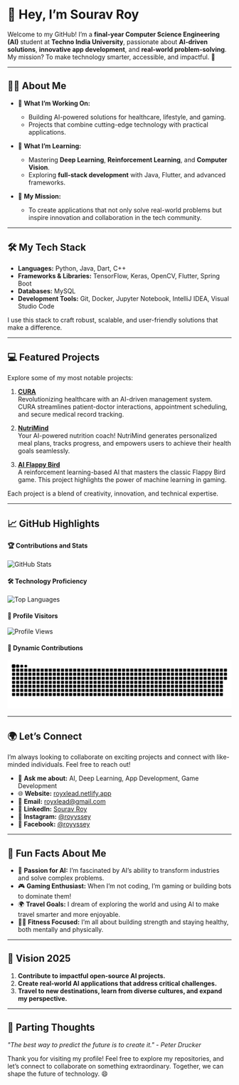 # 🌟 Hey, I’m Sourav Roy  

Welcome to my GitHub! I’m a **final-year Computer Science Engineering (AI)** student at **Techno India University**, passionate about **AI-driven solutions**, **innovative app development**, and **real-world problem-solving**. My mission? To make technology smarter, accessible, and impactful. 🚀

---

## 👨‍💻 About Me

- 🔭 **What I’m Working On:**  
   - Building AI-powered solutions for healthcare, lifestyle, and gaming.  
   - Projects that combine cutting-edge technology with practical applications.

- 🌱 **What I’m Learning:**  
   - Mastering **Deep Learning**, **Reinforcement Learning**, and **Computer Vision**.  
   - Exploring **full-stack development** with Java, Flutter, and advanced frameworks.

- 🎯 **My Mission:**  
   - To create applications that not only solve real-world problems but inspire innovation and collaboration in the tech community.

---

## 🛠️ My Tech Stack

- **Languages:** Python, Java, Dart, C++  
- **Frameworks & Libraries:** TensorFlow, Keras, OpenCV, Flutter, Spring Boot  
- **Databases:** MySQL  
- **Development Tools:** Git, Docker, Jupyter Notebook, IntelliJ IDEA, Visual Studio Code  

I use this stack to craft robust, scalable, and user-friendly solutions that make a difference.

---

## 💻 Featured Projects

Explore some of my most notable projects:

1. **[CURA](https://github.com/royxdev/CURA)**  
   Revolutionizing healthcare with an AI-driven management system. CURA streamlines patient-doctor interactions, appointment scheduling, and secure medical record tracking.  

2. **[NutriMind](https://github.com/royxdev/NutriMind)**  
   Your AI-powered nutrition coach! NutriMind generates personalized meal plans, tracks progress, and empowers users to achieve their health goals seamlessly.  

3. **[AI Flappy Bird](https://github.com/royxdev/AI_Flappy_Bird)**  
   A reinforcement learning-based AI that masters the classic Flappy Bird game. This project highlights the power of machine learning in gaming.  

Each project is a blend of creativity, innovation, and technical expertise.

---

## 📈 GitHub Highlights

#### 🏆 Contributions and Stats
![GitHub Stats](https://github-readme-stats.vercel.app/api?username=royxdev&show_icons=true&count_private=true&hide_title=true&theme=radical)

#### 🛠️ Technology Proficiency
![Top Languages](https://github-readme-stats.vercel.app/api/top-langs/?username=royxdev&layout=compact&theme=radical)

#### 👀 Profile Visitors
![Profile Views](https://komarev.com/ghpvc/?username=royxdev)

#### 🐍 Dynamic Contributions
<picture>
  <source media="(prefers-color-scheme: dark)" srcset="https://github.com/royxdev/royxdev/blob/output/github-snake-dark.svg">
  <source media="(prefers-color-scheme: light)" srcset="https://github.com/royxdev/royxdev/blob/output/github-snake.svg">
  <img alt="Snake animation" src="https://github.com/royxdev/royxdev/blob/output/github-snake.svg">
</picture>

---

## 🌍 Let’s Connect

I’m always looking to collaborate on exciting projects and connect with like-minded individuals. Feel free to reach out!

- 💬 **Ask me about:** AI, Deep Learning, App Development, Game Development  
- 🌐 **Website:** [royxlead.netlify.app](https://royxlead.netlify.app)  
- 📧 **Email:** [royxlead@gmail.com](mailto:royxlead@gmail.com) 
- 📱 **LinkedIn:** [Sourav Roy](https://linkedin.com/in/royxlead)  
- 📸 **Instagram:** [@royyssey](https://instagram.com/royyssey)  
- 📘 **Facebook:** [@royyssey](https://facebook.com/royyssey)  

---

## 🔮 Fun Facts About Me

- 🧠 **Passion for AI:** I’m fascinated by AI’s ability to transform industries and solve complex problems.  
- 🎮 **Gaming Enthusiast:** When I’m not coding, I’m gaming or building bots to dominate them!  
- 🌍 **Travel Goals:** I dream of exploring the world and using AI to make travel smarter and more enjoyable.  
- 🏋️‍♂️ **Fitness Focused:** I’m all about building strength and staying healthy, both mentally and physically.  

---

## 🎯 Vision 2025

1. **Contribute to impactful open-source AI projects.**  
2. **Create real-world AI applications that address critical challenges.**  
3. **Travel to new destinations, learn from diverse cultures, and expand my perspective.**  

---

## 🌟 Parting Thoughts

*"The best way to predict the future is to create it." - Peter Drucker*  

Thank you for visiting my profile! Feel free to explore my repositories, and let’s connect to collaborate on something extraordinary. Together, we can shape the future of technology. 😄
